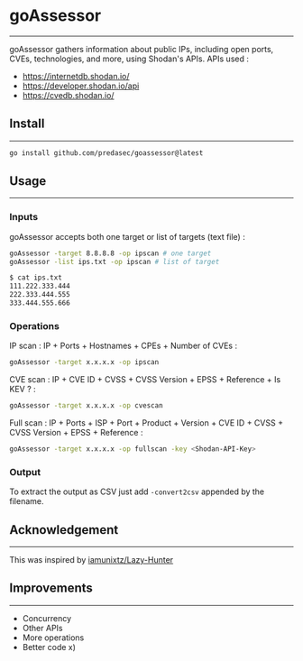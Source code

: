 # goAssessor

----
goAssessor gathers information about public IPs, including open ports, CVEs, technologies, and more, using Shodan's APIs.
APIs used : 
- https://internetdb.shodan.io/
- https://developer.shodan.io/api
- https://cvedb.shodan.io/

## Install
---
```bash
go install github.com/predasec/goassessor@latest
```

## Usage
----
### Inputs 

goAssessor accepts both one target or list of targets (text file) :

```bash
goAssessor -target 8.8.8.8 -op ipscan # one target
goAssessor -list ips.txt -op ipscan # list of target

$ cat ips.txt
111.222.333.444
222.333.444.555
333.444.555.666
```
### Operations

IP scan : IP + Ports + Hostnames + CPEs + Number of CVEs :

``` bash
goAssessor -target x.x.x.x -op ipscan
```

CVE scan : IP + CVE ID + CVSS + CVSS Version + EPSS + Reference + Is KEV ? :

``` bash
goAssessor -target x.x.x.x -op cvescan
```

Full scan : IP + Ports + ISP + Port + Product + Version + CVE ID + CVSS + CVSS Version + EPSS + Reference :

``` bash
goAssessor -target x.x.x.x -op fullscan -key <Shodan-API-Key>
```
### Output

To extract the output as CSV just add `-convert2csv` appended by the filename.

## Acknowledgement
---
This was inspired by [iamunixtz/Lazy-Hunter](https://github.com/iamunixtz/Lazy-Hunter)

## Improvements
---
- Concurrency
- Other APIs
- More operations
- Better code x)

